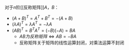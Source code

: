 对于$n$阶[[反称矩阵]]$A$，$B$：
- $(A+B)^T=A^T+B^T=-(A+B)$
- $(\lambda A)^T=\lambda A^T=-\lambda A$
- $(AB)^T=B^TA^T=(-B)(-A)=BA$
	- $AB为反称矩阵\iff AB=-BA$
	- 反称矩阵关于矩阵的线性运算封闭，对乘法运算不封闭